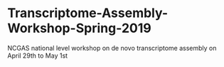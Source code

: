 # Transcriptome-Assembly-Workshop-Spring-2019
NCGAS national level workshop on de novo transcriptome assembly on April 29th to May 1st
